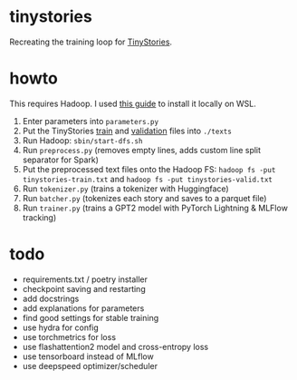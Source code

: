 # tinystories
Recreating the training loop for [TinyStories](https://arxiv.org/abs/2305.07759).

# howto
This requires Hadoop. I used [this guide](https://kontext.tech/article/978/install-hadoop-332-in-wsl-on-windows) to install it locally on WSL.

1. Enter parameters into ```parameters.py```
2. Put the TinyStories [train](https://huggingface.co/datasets/roneneldan/TinyStories/blob/main/TinyStories-train.txt) and [validation](https://huggingface.co/datasets/roneneldan/TinyStories/blob/main/TinyStories-valid.txt) files into ```./texts```
3. Run Hadoop: ```sbin/start-dfs.sh```
4. Run ```preprocess.py``` (removes empty lines, adds custom line split separator for Spark)
5. Put the preprocessed text files onto the Hadoop FS: ```hadoop fs -put tinystories-train.txt``` and ```hadoop fs -put tinystories-valid.txt```
6. Run ```tokenizer.py``` (trains a tokenizer with Huggingface)
7. Run ```batcher.py``` (tokenizes each story and saves to a parquet file)
8. Run ```trainer.py``` (trains a GPT2 model with PyTorch Lightning & MLFlow tracking)

# todo
- requirements.txt / poetry installer
- checkpoint saving and restarting
- add docstrings
- add explanations for parameters
- find good settings for stable training
- use hydra for config
- use torchmetrics for loss
- use flashattention2 model and cross-entropy loss
- use tensorboard instead of MLflow
- use deepspeed optimizer/scheduler

